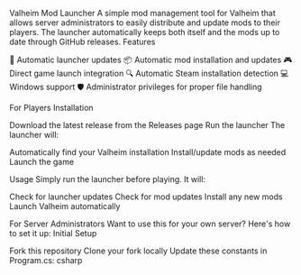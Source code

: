Valheim Mod Launcher
A simple mod management tool for Valheim that allows server administrators to easily distribute and update mods to their players. The launcher automatically keeps both itself and the mods up to date through GitHub releases.
Features

🔄 Automatic launcher updates
📦 Automatic mod installation and updates
🎮 Direct game launch integration
🔍 Automatic Steam installation detection
💻 Windows support
🛡️ Administrator privileges for proper file handling

For Players
Installation

Download the latest release from the Releases page
Run the launcher
The launcher will:

Automatically find your Valheim installation
Install/update mods as needed
Launch the game



Usage
Simply run the launcher before playing. It will:

Check for launcher updates
Check for mod updates
Install any new mods
Launch Valheim automatically

For Server Administrators
Want to use this for your own server? Here's how to set it up:
Initial Setup

Fork this repository
Clone your fork locally
Update these constants in Program.cs:
csharp
